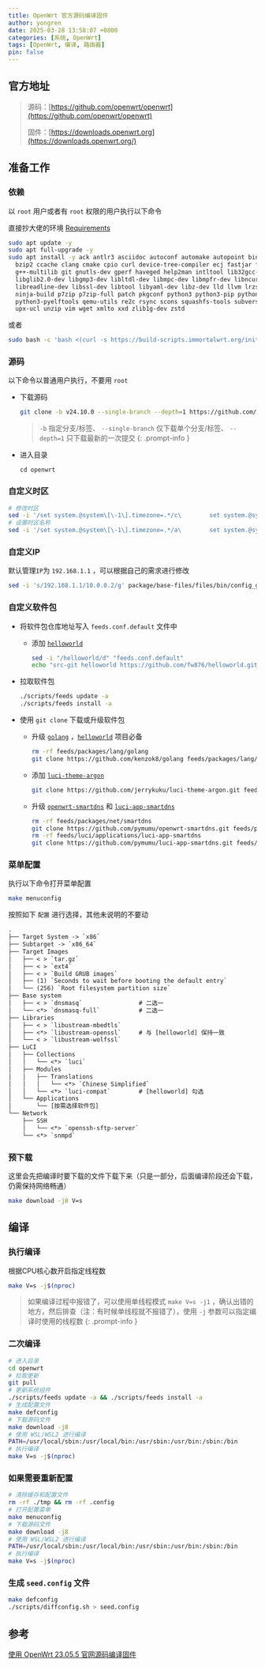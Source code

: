 ```yaml
---
title: OpenWrt 官方源码编译固件
author: yongren
date: 2025-03-28 13:58:07 +0800
categories: [系统, OpenWrt]
tags: [OpenWrt, 编译, 路由器]
pin: false
---
```


## 官方地址

> 源码：[https://github.com/openwrt/openwrt](https://github.com/openwrt/openwrt)
>
> 固件：[https://downloads.openwrt.org](https://downloads.openwrt.org/)

## 准备工作

### 依赖

以 `root` 用户或者有 `root` 权限的用户执行以下命令

直接抄大佬的环境  [Requirements](https://github.com/immortalwrt/immortalwrt?tab=readme-ov-file#requirements) 

```bash
sudo apt update -y
sudo apt full-upgrade -y
sudo apt install -y ack antlr3 asciidoc autoconf automake autopoint binutils bison build-essential \
  bzip2 ccache clang cmake cpio curl device-tree-compiler ecj fastjar flex gawk gettext gcc-multilib \
  g++-multilib git gnutls-dev gperf haveged help2man intltool lib32gcc-s1 libc6-dev-i386 libelf-dev \
  libglib2.0-dev libgmp3-dev libltdl-dev libmpc-dev libmpfr-dev libncurses-dev libpython3-dev \
  libreadline-dev libssl-dev libtool libyaml-dev libz-dev lld llvm lrzsz mkisofs msmtp nano \
  ninja-build p7zip p7zip-full patch pkgconf python3 python3-pip python3-ply python3-docutils \
  python3-pyelftools qemu-utils re2c rsync scons squashfs-tools subversion swig texinfo uglifyjs \
  upx-ucl unzip vim wget xmlto xxd zlib1g-dev zstd
```

或者

```bash
sudo bash -c 'bash <(curl -s https://build-scripts.immortalwrt.org/init_build_environment.sh)'
```

### 源码

以下命令以普通用户执行，不要用 `root`

- 下载源码

    ```bash
    git clone -b v24.10.0 --single-branch --depth=1 https://github.com/openwrt/openwrt.git
    ```
    > `-b` 指定分支/标签、 `--single-branch` 仅下载单个分支/标签、 `--depth=1` 只下载最新的一次提交 
    {: .prompt-info }

- 进入目录

    ```
    cd openwrt
    ```

### 自定义时区

```bash
# 修改时区
sed -i '/set system.@system\[\-1\].timezone=.*/c\        set system.@system[-1].timezone='\''CST-8'\''' package/base-files/files/bin/config_generate
# 设置时区名称
sed -i '/set system.@system\[\-1\].timezone=.*/a\        set system.@system[-1].zonename='\''Asia/Shanghai'\''' package/base-files/files/bin/config_generate
```

### 自定义IP

默认管理`IP`为 `192.168.1.1` ，可以根据自己的需求进行修改

```bash
sed -i 's/192.168.1.1/10.0.0.2/g' package/base-files/files/bin/config_generate
```

### 自定义软件包

- 将软件包仓库地址写入 `feeds.conf.default` 文件中
  - 添加 [`helloworld`](https://github.com/fw876/helloworld)

    ```bash
    sed -i "/helloworld/d" "feeds.conf.default"
    echo "src-git helloworld https://github.com/fw876/helloworld.git" >> "feeds.conf.default"
    ```

- 拉取软件包

	```bash
    ./scripts/feeds update -a
    ./scripts/feeds install -a
  ```

- 使用 `git clone` 下载或升级软件包

  - 升级 [`golang`](https://github.com/kenzok8/golang) ，[`helloworld`](https://github.com/fw876/helloworld) 项目必备

    ```bash
    rm -rf feeds/packages/lang/golang
    git clone https://github.com/kenzok8/golang feeds/packages/lang/golang
    ```

	
  - 添加 [`luci-theme-argon`](https://github.com/jerrykuku/luci-theme-argon)

    ```bash
    git clone https://github.com/jerrykuku/luci-theme-argon.git feeds/luci/themes/luci-theme-argon
    ```

  - 升级 [`openwrt-smartdns`](https://github.com/pymumu/openwrt-smartdns) 和 [`luci-app-smartdns`](https://github.com/pymumu/luci-app-smartdns)

    ```bash
    rm -rf feeds/packages/net/smartdns
    git clone https://github.com/pymumu/openwrt-smartdns.git feeds/packages/net/smartdns
    rm -rf feeds/luci/applications/luci-app-smartdns
    git clone https://github.com/pymumu/luci-app-smartdns.git feeds/luci/applications/luci-app-smartdns
    ```

### 菜单配置

执行以下命令打开菜单配置

```bash
make menuconfig
```

按照如下 `配置` 进行选择，其他未说明的不要动

```tex
.
├── Target System -> `x86`
├── Subtarget -> `x86_64`
├── Target Images
│   ├── < > `tar.gz`
│   ├── < > `ext4`
│   ├── < > `Build GRUB images`
│   ├── (1) `Seconds to wait before booting the default entry`
│   └── (256) `Root filesystem partition size`
├── Base system
│   ├── < > `dnsmasq`                # 二选一
│   └── <*> `dnsmasq-full`           # 二选一
├── Libraries
│   ├── < > `libustream-mbedtls`
│   ├── <*> `libustream-openssl`     # 与 [helloworld] 保持一致
│   └── < > `libustream-wolfssl`
├── LuCI
│   ├── Collections
│   │   └── <*> `luci`
│   ├── Modules
│   │   ├── Translations
│   │   │   └── <*> `Chinese Simplified`
│   │   └── <*> `luci-compat`        # [helloworld] 勾选
│   └── Applications
│       └── [按需选择软件包]
└── Network
    ├── SSH
    │   └── <*> `openssh-sftp-server`
    └── <*> `snmpd`
```

### 预下载

这里会先把编译时要下载的文件下载下来（只是一部分，后面编译阶段还会下载，仍需保持网络畅通）

```bash
make download -j8 V=s
```

## 编译

### 执行编译

根据CPU核心数开启指定线程数

```bash
make V=s -j$(nproc)
```

> 如果编译过程中报错了，可以使用单线程模式 `make V=s -j1` ，确认出错的地方，然后排查（注：有时候单线程就不报错了），使用 `-j` 参数可以指定编译时使用的线程数 
{: .prompt-info }

### 二次编译

```bash
# 进入目录
cd openwrt
# 拉取更新
git pull
# 更新系统组件
./scripts/feeds update -a && ./scripts/feeds install -a
# 生成配置文件
make defconfig
# 下载源码文件
make download -j8
# 使用 WSL/WSL2 进行编译
PATH=/usr/local/sbin:/usr/local/bin:/usr/sbin:/usr/bin:/sbin:/bin
# 执行编译
make V=s -j$(nproc)
```

### 如果需要重新配置

```bash
# 清除缓存和配置文件
rm -rf ./tmp && rm -rf .config
# 打开配置菜单
make menuconfig
# 下载源码文件
make download -j8 
# 使用 WSL/WSL2 进行编译
PATH=/usr/local/sbin:/usr/local/bin:/usr/sbin:/usr/bin:/sbin:/bin
# 执行编译
make V=s -j$(nproc)
```

### 生成 `seed.config` 文件

```bash
make defconfig
./scripts/diffconfig.sh > seed.config
```




## 参考

[使用 OpenWrt 23.05.5 官网源码编译固件](https://maxqiu.com/article/detail/153)
